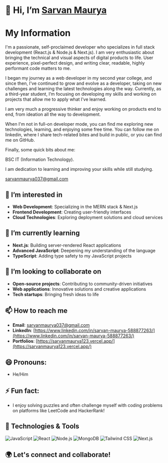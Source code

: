 # 👋 Hi, I’m [Sarvan Maurya](https://github.com/SarvanMaurya123)

# My Information

I'm a passionate, self-proclaimed developer who specializes in full stack development (React.js & Node.js & Next.js). I am very enthusiastic about bringing the technical and visual aspects of digital products to life. User experience, pixel-perfect design, and writing clear, readable, highly performant code matters to me.

I began my journey as a web developer in my second year college, and since then, I've continued to grow and evolve as a developer, taking on new challenges and learning the latest technologies along the way. Currently, as a third-year student, I’m focusing on developing my skills and working on projects that allow me to apply what I’ve learned.

I am very much a progressive thinker and enjoy working on products end to end, from ideation all the way to development.

When I'm not in full-on developer mode, you can find me exploring new technologies, learning, and enjoying some free time. You can follow me on linkedin, where I share tech-related bites and build in public, or you can find me on GitHub.

Finally, some quick bits about me:

BSC IT (Information Technology).

I am dedication to learning and improving your skills while still studying.

sarvanmaurya037@gmail.com

## 👀 I’m interested in
- **Web Development**: Specializing in the MERN stack & Next.js
- **Frontend Development**: Creating user-friendly interfaces
- **Cloud Technologies**: Exploring deployment solutions and cloud services

## 🌱 I’m currently learning
- **Next.js**: Building server-rendered React applications
- **Advanced JavaScript**: Deepening my understanding of the language
- **TypeScript**: Adding type safety to my JavaScript projects

## 💞️ I’m looking to collaborate on
- **Open-source projects**: Contributing to community-driven initiatives
- **Web applications**: Innovative solutions and creative applications
- **Tech startups**: Bringing fresh ideas to life

## 📫 How to reach me
- **Email**: [sarvanmaurya037@gmail.com](mailto:sarvanmaurya123@example.com)
- **LinkedIn**: [https://www.linkedin.com/in/sarvan-maurya-588877263/](https://www.linkedin.com/in/sarvan-maurya-588877263/)
- **Portfolios**: [https://sarvanmaurya123.vercel.app/](https://sarvanmaurya123.vercel.app/)

## 😄 Pronouns: 
- He/Him

## ⚡ Fun fact: 
- I enjoy solving puzzles and often challenge myself with coding problems on platforms like LeetCode and HackerRank!

## 🚀 Technologies & Tools
![JavaScript](https://img.shields.io/badge/-JavaScript-FFD700?style=flat&logo=javascript&logoColor=white)
![React](https://img.shields.io/badge/-React-61DAFB?style=flat&logo=react&logoColor=black)
![Node.js](https://img.shields.io/badge/-Node.js-8CC84B?style=flat&logo=node.js&logoColor=white)
![MongoDB](https://img.shields.io/badge/-MongoDB-47A248?style=flat&logo=mongodb&logoColor=white)
![Tailwind CSS](https://img.shields.io/badge/-Tailwind%20CSS-38B2AC?style=flat&logo=tailwind-css&logoColor=white)
![Next.js](https://img.shields.io/badge/-Next.js-000000?style=flat&logo=next.js&logoColor=white)

## 🌍 Let's connect and collaborate!
